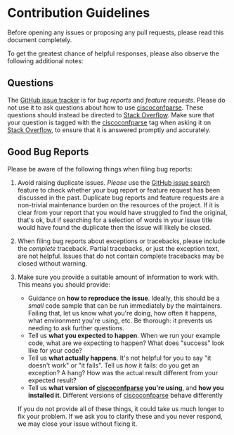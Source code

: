 # Contribution Guidelines

Before opening any issues or proposing any pull requests, please read this
document completely.

To get the greatest chance of helpful responses, please also observe the
following additional notes:

## Questions

The [GitHub issue tracker][3] is for *bug reports* and *feature requests*.
Please do not use it to ask questions about how to use [ciscoconfparse][1].
These questions should instead be directed to [Stack Overflow][5]. Make sure
that your question is tagged with the [ciscoconfparse][4] tag when asking it on
[Stack Overflow][5], to ensure that it is answered promptly and accurately.

## Good Bug Reports

Please be aware of the following things when filing bug reports:

1. Avoid raising duplicate issues. *Please* use the [GitHub issue search][3]
   feature to check whether your bug report or feature request has been
   discussed in the past. Duplicate bug reports and feature requests are a
   non-trivial maintenance burden on the resources of the project. If it is
   clear from your report that you would have struggled to find the original,
   that's ok, but if searching for a selection of words in your issue title
   would have found the duplicate then the issue will likely be closed.
2. When filing bug reports about exceptions or tracebacks, please include the
   *complete* traceback. Partial tracebacks, or just the exception text, are
   not helpful. Issues that do not contain complete tracebacks may be closed
   without warning.
3. Make sure you provide a suitable amount of information to work with. This
   means you should provide:

   - Guidance on **how to reproduce the issue**. Ideally, this should be a
     *small* code sample that can be run immediately by the maintainers.
     Failing that, let us know what you're doing, how often it happens, what
     environment you're using, etc. Be thorough: it prevents us needing to ask
     further questions.
   - Tell us **what you expected to happen**. When we run your example code,
     what are we expecting to happen? What does "success" look like for your
     code?
   - Tell us **what actually happens**. It's not helpful for you to say "it
     doesn't work" or "it fails". Tell us *how* it fails: do you get an
     exception? A hang? How was the actual result different from your expected
     result?
   - Tell us **what version of [ciscoconfparse][1] you're using**, and
     **how you installed it**. Different versions of [ciscoconfparse][1] behave
     differently 

   If you do not provide all of these things, it could take us much longer to
   fix your problem. If we ask you to clarify these and you never respond, we
   may close your issue without fixing it.

  [1]: https://github.com/mpenning/ciscoconfparse
  [2]: https://github.com/mpenning/ciscoconfparse/issues/new/choose
  [3]: https://github.com/mpenning/ciscoconfparse/issues
  [4]: https://stackoverflow.com/questions/tagged/ciscoconfparse?tab=Newest
  [5]: https://stackoverflow.com/
